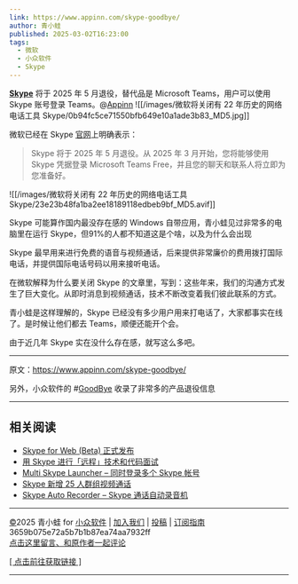 ```yaml
---
link: https://www.appinn.com/skype-goodbye/
author: 青小蛙
published: 2025-03-02T16:23:00
tags:
  - 微软
  - 小众软件
  - Skype
---
```

 **[Skype](https://www.appinn.com/tag/skype/)** 将于 2025 年 5 月退役，替代品是 Microsoft Teams，用户可以使用 Skype 账号登录 Teams。@[Appinn](https://www.appinn.com/skype-goodbye/)
![[/images/微软将关闭有 22 年历史的网络电话工具 Skype/0b94fc5ce71550bfb649e10a1ade3b83_MD5.jpg]]

微软已经在 Skype [官网](https://www.skype.com/en/)上明确表示：

> Skype 将于 2025 年 5 月退役。从 2025 年 3 月开始，您将能够使用 Skype 凭据登录 Microsoft Teams Free，并且您的聊天和联系人将立即为您准备好。

![[/images/微软将关闭有 22 年历史的网络电话工具 Skype/23e23b48fa1ba2ee18189118edbeb9bf_MD5.avif]]

Skype 可能算作国内最没存在感的 Windows 自带应用，青小蛙见过非常多的电脑里在运行 Skype，但91%的人都不知道这是个啥，以及为什么会出现

Skype 最早用来进行免费的语音与视频通话，后来提供非常廉价的费用拨打国际电话，并提供国际电话号码以用来接听电话。

在微软解释为什么要关闭 Skype 的文章里，写到：这些年来，我们的沟通方式发生了巨大变化。从即时消息到视频通话，技术不断改变着我们彼此联系的方式。

青小蛙是这样理解的，Skype 已经没有多少用户用来打电话了，大家都事实在线了。是时候让他们都去 Teams，顺便还能开个会。

由于近几年 Skype 实在没什么存在感，就写这么多吧。

---

原文：https://www.appinn.com/skype-goodbye/

另外，小众软件的 #[GoodBye](https://www.appinn.com/tag/goodbye/) 收录了非常多的产品退役信息

---

## 相关阅读

- [Skype for Web (Beta) 正式发布](https://www.appinn.com/skype-for-web-beta/ "Permanent Link: Skype for Web (Beta) 正式发布")
- [用 Skype 进行「远程」技术和代码面试](https://www.appinn.com/how-to-have-technical-and-coding-interviews-over-skype/ "Permanent Link: 用 Skype 进行「远程」技术和代码面试")
- [Multi Skype Launcher – 同时登录多个 Skype 帐号](https://www.appinn.com/multi-skype-launcher/ "Permanent Link: Multi Skype Launcher – 同时登录多个 Skype 帐号")
- [Skype 新增 25 人群组视频通话](https://www.appinn.com/skype-group-video-call/ "Permanent Link: Skype 新增 25 人群组视频通话")
- [Skype Auto Recorder – Skype 通话自动录音机](https://www.appinn.com/skype-auto-recorder/ "Permanent Link: Skype Auto Recorder – Skype 通话自动录音机")

---

[©](http://www.appinn.com/copyright/?utm_source=feeds&utm_medium=copyright&utm_campaign=feeds "版权声明")2025 青小蛙 for [小众软件](http://www.appinn.com/?utm_source=feeds&utm_medium=appinn&utm_campaign=feeds "本文来自小众软件") | [加入我们](http://www.appinn.com/join-us/?utm_source=feeds&utm_medium=joinus&utm_campaign=feeds "加入小众软件") | [投稿](https://meta.appinn.net/c/faxian/?utm_source=feeds&utm_medium=contribute&utm_campaign=feeds "给小众软件投稿") | [订阅指南](http://www.appinn.com/feeds-subscribe/?utm_source=feeds&utm_medium=feedsubscribe&utm_campaign=feeds "可以分类订阅小众，Windows/MAC/游戏")  
3659b075e72a5b7b1b87ea74aa7932ff  
[点击这里留言、和原作者一起评论](https://www.appinn.com/skype-goodbye/#comments "to the comments")

[[ 点击前往获取链接 ]](https://www.appinn.com/skype-goodbye/)

---